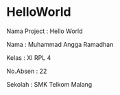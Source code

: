 # HelloWorld

Nama Project : Hello World

Nama : Muhammad Angga Ramadhan

Kelas : XI RPL 4

No.Absen : 22

Sekolah : SMK Telkom Malang

